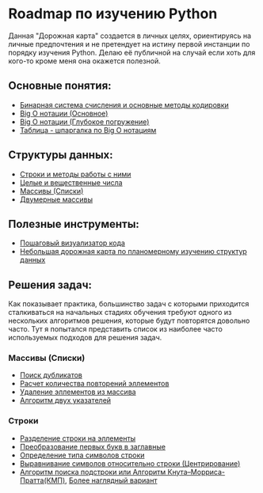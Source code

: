 # Roadmap по изучению Python
Данная "Дорожная карта" создается в личных целях, ориентируясь на личные предпочтения и не претендует на истину первой инстанции по порядку изучения Python. Делаю её публичной на случай если хоть для кого-то кроме меня она окажется полезной.

## Основные понятия:
- [Бинарная система счисления и основные методы кодировки](https://blog.skillfactory.ru/glossary/dvoichnyy-kod/#:~:text=%D0%9E%D0%BD%20%D1%8F%D0%B2%D0%BB%D1%8F%D0%B5%D1%82%D1%81%D1%8F%20%D0%BE%D1%81%D0%BD%D0%BE%D0%B2%D0%BE%D0%B9%20%D1%86%D0%B8%D1%84%D1%80%D0%BE%D0%B2%D1%8B%D1%85%20%D0%B2%D1%8B%D1%87%D0%B8%D1%81%D0%BB%D0%B5%D0%BD%D0%B8%D0%B9,%D0%BA%D0%BE%D1%82%D0%BE%D1%80%D1%8B%D0%BC%D0%B8%20%D1%80%D0%B0%D0%B1%D0%BE%D1%82%D0%B0%D0%B5%D1%82%20%D1%81%D0%BE%D0%B2%D1%80%D0%B5%D0%BC%D0%B5%D0%BD%D0%BD%D0%B0%D1%8F%20%D0%B2%D1%8B%D1%87%D0%B8%D1%81%D0%BB%D0%B8%D1%82%D0%B5%D0%BB%D1%8C%D0%BD%D0%B0%D1%8F%20%D1%82%D0%B5%D1%85%D0%BD%D0%B8%D0%BA%D0%B0.)
- [Big O нотации (Основное)](https://habr.com/ru/articles/444594/)
- [Big O нотации (Глубокое погружение)](https://discrete.gr/complexity/?ru)
- [Таблица - шпаргалка по Big O нотациям](https://www.bigocheatsheet.com/)

## Структуры данных:
- [Строки и методы работы с ними](https://timeweb.com/ru/community/articles/stroki-v-python)
- [Целые и вещественные числа](https://silvertests.ru/GuideView.aspx?id=32162)
- [Массивы (Списки)](https://silvertests.ru/GuideView.aspx?id=32174)
- [Двумерные массивы](https://ejudge.179.ru/tasks/python/2014b1/16-lists3.html)

## Полезные инструменты:
- [Пошаговый визуализатор кода](https://pythontutor.com/visualize.html#mode=edit)
- [Небольшая дорожная карта по планомерному изучению структур данных](https://neetcode.io/roadmap)

## Решения задач:
Как показывает практика, большинство задач с которыми приходится сталкиваться на начальных стадиях обучения требуют одного из нескольких алгоритмов решения, которые будут повторятся довольно часто. Тут я попытался представить список из наиболее часто используемых подходов для решения задач.

### Массивы (Списки)
- [Поиск дубликатов](https://it-start.online/articles/nahodim-povtorjajushhiesja-jelementy-v-spiske-python)
- [Расчет количества повторений эллементов](https://skillbox.ru/media/code/pythonbiblioteka-collections/)
- [Удаление эллементов из массива](https://skillbox.ru/media/code/kak-udalit-element-iz-spiska-v-python/)
- [Алгоритм двух указателей](https://javarush.com/quests/lectures/ru.javarush.python.core.lecture.level19.lecture01)
### Строки
- [Разделение строки на эллементы](https://skillbox.ru/media/code/kak-v-python-razbit-stroku-na-simvoly/)
- [Преобразование первых букв в заглавные](https://sky.pro/media/preobrazovanie-pervoj-bukvy-kazhdogo-slova-v-stroke-v-zaglavnuyu/)
- [Определение типа символов строки](https://proghunter.ru/articles/working-with-character-types-in-python-isdigit-isalpha-isalnum-and-isspace-methods)
- [Выравнивание символов относительно строки (Центрирование)](https://www.geeksforgeeks.org/python-string-ljust-rjust-center/)
- [Алгоритм поиска подстроки или Алгоритм Кнута–Морриса-Пратта(КМП)](https://gist.github.com/tebesoft/4e20155b1d247fafee0a2a650352d6d6), [Более наглядный вариант](https://www.youtube.com/watch?v=S2I0covkyMc)
